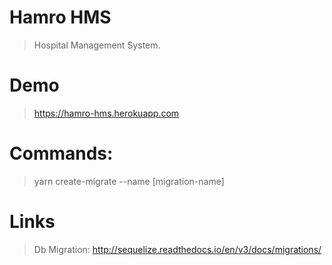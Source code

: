 # Hamro HMS
> Hospital Management System.

# Demo
> https://hamro-hms.herokuapp.com

# Commands:
> yarn create-migrate --name [migration-name]

# Links
> Db Migration: http://sequelize.readthedocs.io/en/v3/docs/migrations/